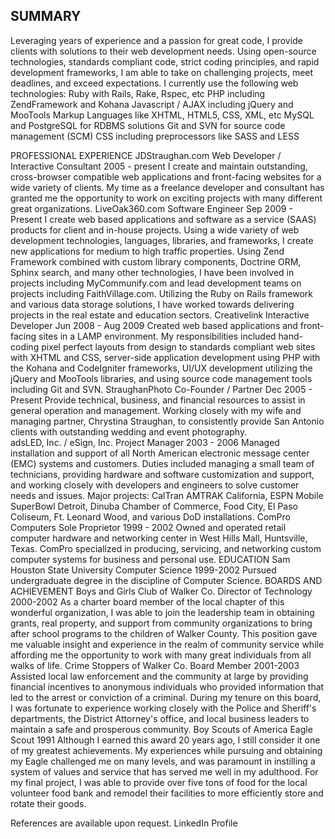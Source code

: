 ## SUMMARY
Leveraging years of experience and a passion for great code, I provide clients with solutions to their web development needs. Using open-source technologies, standards compliant code, strict coding principles, and rapid development frameworks, I am able to take on challenging projects, meet deadlines, and exceed expectations.
I currently use the following web technologies:
Ruby with Rails, Rake, Rspec, etc
PHP including ZendFramework and Kohana
Javascript / AJAX including jQuery and MooTools
Markup Languages like XHTML, HTML5, CSS, XML, etc
MySQL and PostgreSQL for RDBMS solutions
Git and SVN for source code management (SCM)
CSS including preprocessors like SASS and LESS

PROFESSIONAL EXPERIENCE
JDStraughan.com
Web Developer / Interactive Consultant 2005 - present
I create and maintain outstanding, cross-browser compatible web applications and front-facing websites for a wide variety of clients. My time as a freelance developer and consultant has granted me the opportunity to work on exciting projects with many different great organizations.
LiveOak360.com
Software Engineer Sep 2009 - Present
I create web based applications and software as a service (SAAS) products for client and in-house projects. Using a wide variety of web development technologies, languages, libraries, and frameworks, I create new applications for medium to high traffic properties.
Using Zend Framework combined with custom library components, Doctrine ORM, Sphinx search, and many other technologies, I have been involved in projects including MyCommunify.com and lead development teams on projects including FaithVillage.com.
Utilizing the Ruby on Rails framework and various data storage solutions, I have worked towards delivering projects in the real estate and education sectors.
Creativelink
Interactive Developer Jun 2008 - Aug 2009
Created web based applications and front-facing sites in a LAMP environment. My responsibilities included hand-coding pixel perfect layouts from design to standards compliant web sites with XHTML and CSS, server-side application development using PHP with the Kohana and CodeIgniter frameworks, UI/UX development utilizing the jQuery and MooTools libraries, and using source code management tools including Git and SVN.
StraughanPhoto
Co-Founder / Partner Dec 2005 - Present
Provide technical, business, and financial resources to assist in general operation and management.  Working closely with my wife and managing partner, Chrystina Straughan, to consistently provide San Antonio clients with outstanding wedding and event photography.  
adsLED, Inc. / eSign, Inc.
Project Manager 2003 - 2006
Managed installation and support of all North American electronic message center (EMC) systems and customers. Duties included managing a small team of technicians, providing hardware and software customization and support, and working closely with developers and engineers to solve customer needs and issues. Major projects: CalTran AMTRAK California, ESPN Mobile SuperBowl Detroit, Dinuba Chamber of Commerce, Food City, El Paso Coliseum, Ft. Leonard Wood, and various DoD installations.
ComPro Computers
Sole Proprietor 1999 - 2002
Owned and operated retail computer hardware and networking center in West Hills Mall, Huntsville, Texas. ComPro specialized in producing, servicing, and networking custom computer systems for business and personal use.
EDUCATION
Sam Houston State University
Computer Science 1999-2002
Pursued undergraduate degree in the discipline of Computer Science.
BOARDS AND ACHIEVEMENT
Boys and Girls Club of Walker Co.
Director of Technology 2000-2002
As a charter board member of the local chapter of this wonderful organization, I was able to join the leadership team in obtaining grants, real property, and support from community organizations to bring after school programs to the children of Walker County. This position gave me valuable insight and experience in the realm of community service while affording me the opportunity to work with many great individuals from all walks of life.
Crime Stoppers of Walker Co.
Board Member 2001-2003
Assisted local law enforcement and the community at large by providing financial incentives to anonymous individuals who provided information that led to the arrest or conviction of a criminal. During my tenure on this board, I was fortunate to experience working closely with the Police and Sheriff's departments, the District Attorney's office, and local business leaders to maintain a safe and prosperous community.
Boy Scouts of America
Eagle Scout 1991
Although I earned this award 20 years ago, I still consider it one of my greatest achievements. My experiences while pursuing and obtaining my Eagle challenged me on many levels, and was paramount in instilling a system of values and service that has served me well in my adulthood. For my final project, I was able to provide over five tons of food for the local volunteer food bank and remodel their facilities to more efficiently store and rotate their goods.

References are available upon request.
LinkedIn Profile